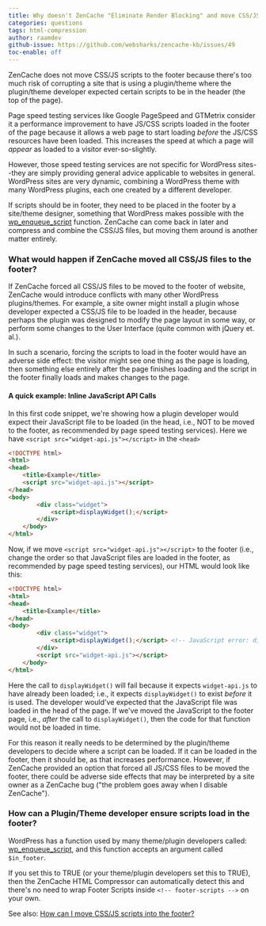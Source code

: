 ```yaml
---
title: Why doesn't ZenCache "Eliminate Render Blocking" and move CSS/JS scripts into the footer?
categories: questions
tags: html-compression
author: raamdev
github-issue: https://github.com/websharks/zencache-kb/issues/49
toc-enable: off
---
```


ZenCache does not move CSS/JS scripts to the footer because there's too much risk of corrupting a site that is using a plugin/theme where the plugin/theme developer expected certain scripts to be in the header (the top of the page). 

Page speed testing services like Google PageSpeed and GTMetrix consider it a performance improvement to have JS/CSS scripts loaded in the footer of the page because it allows a web page to start loading _before_ the JS/CSS resources have been loaded. This increases the speed at which a page will _appear_ as loaded to a visitor ever-so-slightly.

However, those speed testing services are not specific for WordPress sites--they are simply providing general advice applicable to websites in general. WordPress sites are very dynamic, combining a WordPress theme with many WordPress plugins, each one created by a different developer.

If scripts should be in footer, they need to be placed in the footer by a site/theme designer, something that WordPress makes possible with the [wp_enqueue_script](http://codex.wordpress.org/Function_Reference/wp_enqueue_script) function. ZenCache can come back in later and compress and combine the CSS/JS files, but moving them around is another matter entirely.

### What would happen if ZenCache moved all CSS/JS files to the footer?

If ZenCache forced all CSS/JS files to be moved to the footer of website, ZenCache would introduce conflicts with many other WordPress plugins/themes. For example, a site owner might install a plugin whose developer expected a CSS/JS file to be loaded in the header, because perhaps the plugin was designed to modify the page layout in some way, or perform some changes to the User Interface (quite common with jQuery et. al.). 

In such a scenario, forcing the scripts to load in the footer would have an adverse side effect: the visitor might see one thing as the page is loading, then something else entirely after the page finishes loading and the script in the footer finally loads and makes changes to the page.

#### A quick example: Inline JavaScript API Calls

In this first code snippet, we're showing how a plugin developer would expect their JavaScript file to be loaded (in the head, i.e., NOT to be moved to the footer, as recommended by page speed testing services). Here we have `<script src="widget-api.js"></script>` in the `<head>`

```html
<!DOCTYPE html>
<html>
<head>
	<title>Example</title>
	<script src="widget-api.js"></script>
</head>
<body>
		<div class="widget">
			<script>displayWidget();</script>
		</div>
	</body>
</html>
```

Now, if we move `<script src="widget-api.js"></script>` to the footer (i.e., change the order so that JavaScript files are loaded in the footer, as recommended by page speed testing services), our HTML would look like this:

```html
<!DOCTYPE html>
<html>
<head>
	<title>Example</title>
</head>
<body>
		<div class="widget">
			<script>displayWidget();</script> <!-- JavaScript error: displayWidget is undefined. -->
		</div>
		<script src="widget-api.js"></script>
	</body>
</html>
```

Here the call to `displayWidget()` will fail because it expects `widget-api.js` to have already been loaded; i.e., it expects `displayWidget()` to exist _before_ it is used. The developer would've expected that the JavaScript file was loaded in the head of the page. If we've moved the JavaScript to the footer page, i.e., _after_ the call to `displayWidget()`, then the code for that function would not be loaded in time.

For this reason it really needs to be determined by the plugin/theme developers to decide where a script can be loaded. If it can be loaded in the footer, then it should be, as that increases performance. However, if ZenCache provided an option that forced all JS/CSS files to be moved the footer, there could be adverse side effects that may be interpreted by a site owner as a ZenCache bug ("the problem goes away when I disable ZenCache").

### How can a Plugin/Theme developer ensure scripts load in the footer?

WordPress has a function used by many theme/plugin developers called: [wp_enqueue_script](http://codex.wordpress.org/Function_Reference/wp_enqueue_script), and this function accepts an argument called `$in_footer`. 

If you set this to TRUE (or your theme/plugin developers set this to TRUE), then the ZenCache HTML Compressor can automatically detect this and there's no need to wrap Footer Scripts inside `<!-- footer-scripts -->` on your own.

See also: [How can I move CSS/JS scripts into the footer?](http://zencache.com/kb-article/how-can-i-move-cssjs-scripts-into-the-footer/)
